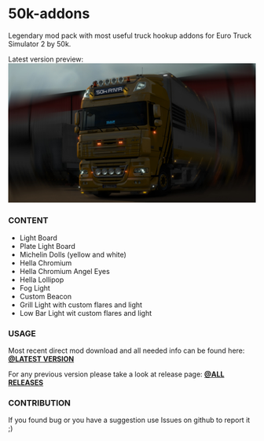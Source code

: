 # 50k-addons
Legendary mod pack with most useful truck hookup addons for Euro Truck Simulator 2 by 50k.

Latest version preview:
![](/preview/v1_0.jpg?raw=true "50k addons preview")

### CONTENT

* Light Board
* Plate Light Board
* Michelin Dolls (yellow and white)
* Hella Chromium
* Hella Chromium Angel Eyes
* Hella Lollipop
* Fog Light
* Custom Beacon
* Grill Light with custom flares and light
* Low Bar Light wit custom flares and light

### USAGE

Most recent direct mod download and all needed info can be found here: **[@LATEST VERSION](../../releases/latest)**

For any previous version please take a look at release page: **[@ALL RELEASES](../../releases)**

### CONTRIBUTION

If you found bug or you have a suggestion use Issues on github to report it ;)

